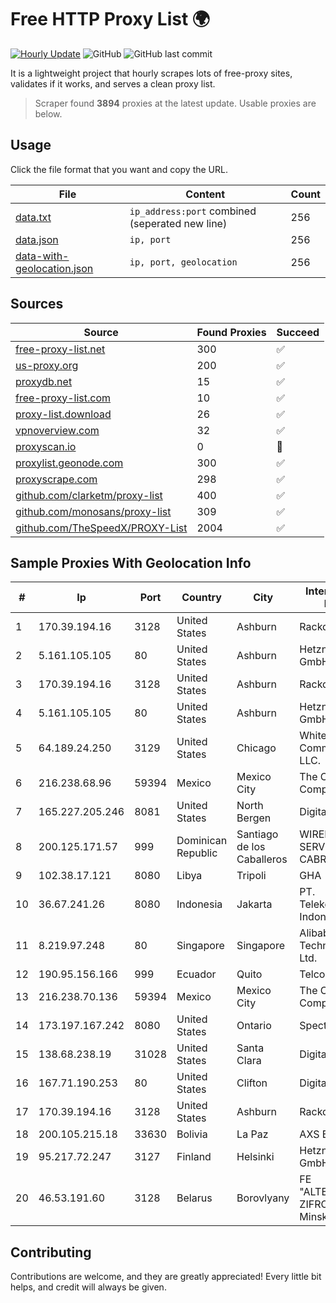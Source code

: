 
# Free HTTP Proxy List 🌍

[![Hourly Update](https://github.com/mertguvencli/http-proxy-list/actions/workflows/main.yml/badge.svg?branch=main)](https://github.com/mertguvencli/http-proxy-list/actions/workflows/main.yml)
![GitHub](https://img.shields.io/github/license/mertguvencli/http-proxy-list)
![GitHub last commit](https://img.shields.io/github/last-commit/mertguvencli/http-proxy-list)

It is a lightweight project that hourly scrapes lots of free-proxy sites, validates if it works, and serves a clean proxy list.


> Scraper found **3894** proxies at the latest update. Usable proxies are below.

## Usage

Click the file format that you want and copy the URL.


|File|Content|Count|
|----|-------|-----|
|[data.txt](https://raw.githubusercontent.com/mertguvencli/http-proxy-list/main/proxy-list/data.txt)|`ip_address:port` combined (seperated new line)|256|
|[data.json](https://raw.githubusercontent.com/mertguvencli/http-proxy-list/main/proxy-list/data.json)|`ip, port`|256|
|[data-with-geolocation.json](https://raw.githubusercontent.com/mertguvencli/http-proxy-list/main/proxy-list/data-with-geolocation.json)|`ip, port, geolocation`|256|

## Sources

|Source|Found Proxies|Succeed|
|------|-------------|-------|
|[free-proxy-list.net](https://free-proxy-list.net)|300|✅|
|[us-proxy.org](https://www.us-proxy.org)|200|✅|
|[proxydb.net](http://proxydb.net)|15|✅|
|[free-proxy-list.com](https://free-proxy-list.com/?page=&port=&type%5B%5D=http&type%5B%5D=https&up_time=0&search=Search)|10|✅|
|[proxy-list.download](https://www.proxy-list.download/HTTP)|26|✅|
|[vpnoverview.com](https://vpnoverview.com/privacy/anonymous-browsing/free-proxy-servers)|32|✅|
|[proxyscan.io](https://www.proxyscan.io)|0|🚫|
|[proxylist.geonode.com](https://proxylist.geonode.com/api/proxy-list?limit=300&page=1&sort_by=lastChecked&sort_type=desc&protocols=http,https)|300|✅|
|[proxyscrape.com](https://api.proxyscrape.com/v2/?request=displayproxies&protocol=http&timeout=10000&country=all&ssl=all&anonymity=all)|298|✅|
|[github.com/clarketm/proxy-list](https://raw.githubusercontent.com/clarketm/proxy-list/master/proxy-list-raw.txt)|400|✅|
|[github.com/monosans/proxy-list](https://raw.githubusercontent.com/monosans/proxy-list/main/proxies/http.txt)|309|✅|
|[github.com/TheSpeedX/PROXY-List](https://raw.githubusercontent.com/TheSpeedX/PROXY-List/master/http.txt)|2004|✅|


## Sample Proxies With Geolocation Info

|#|Ip|Port|Country|City|Internet Service Provider|
|-|--|----|-------|----|-------------------------|
|1|170.39.194.16|3128|United States|Ashburn|Rackdog, LLC|
|2|5.161.105.105|80|United States|Ashburn|Hetzner Online GmbH|
|3|170.39.194.16|3128|United States|Ashburn|Rackdog, LLC|
|4|5.161.105.105|80|United States|Ashburn|Hetzner Online GmbH|
|5|64.189.24.250|3129|United States|Chicago|WhiteSky Communications, LLC.|
|6|216.238.68.96|59394|Mexico|Mexico City|The Constant Company|
|7|165.227.205.246|8081|United States|North Bergen|DigitalOcean, LLC|
|8|200.125.171.57|999|Dominican Republic|Santiago de los Caballeros|WIRELESS MULTI SERVICE VARGAS CABRERA, S. R. L|
|9|102.38.17.121|8080|Libya|Tripoli|GHA|
|10|36.67.241.26|8080|Indonesia|Jakarta|PT. Telekomunikasi Indonesia|
|11|8.219.97.248|80|Singapore|Singapore|Alibaba (US) Technology Co., Ltd.|
|12|190.95.156.166|999|Ecuador|Quito|Telconet S.A|
|13|216.238.70.136|59394|Mexico|Mexico City|The Constant Company|
|14|173.197.167.242|8080|United States|Ontario|Spectrum|
|15|138.68.238.19|31028|United States|Santa Clara|DigitalOcean, LLC|
|16|167.71.190.253|80|United States|Clifton|DigitalOcean, LLC|
|17|170.39.194.16|3128|United States|Ashburn|Rackdog, LLC|
|18|200.105.215.18|33630|Bolivia|La Paz|AXS Bolivia S. A.|
|19|95.217.72.247|3127|Finland|Helsinki|Hetzner Online GmbH|
|20|46.53.191.60|3128|Belarus|Borovlyany|FE "ALTERNATIVNAYA ZIFROVAYA SET" Minsk|



## Contributing

Contributions are welcome, and they are greatly appreciated! Every
little bit helps, and credit will always be given.

